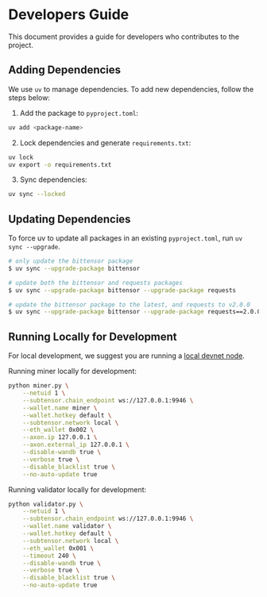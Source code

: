 # Developers Guide

This document provides a guide for developers who contributes to the project.

## Adding Dependencies

We use `uv` to manage dependencies. To add new dependencies, follow the steps below:

1. Add the package to `pyproject.toml`:

```sh
uv add <package-name>
```

2. Lock dependencies and generate `requirements.txt`:

```sh
uv lock
uv export -o requirements.txt
```

3. Sync dependencies:

```sh
uv sync --locked
```

## Updating Dependencies

To force uv to update all packages in an existing `pyproject.toml`, run `uv sync --upgrade`.

```sh
# only update the bittensor package
$ uv sync --upgrade-package bittensor

# update both the bittensor and requests packages
$ uv sync --upgrade-package bittensor --upgrade-package requests

# update the bittensor package to the latest, and requests to v2.0.0
$ uv sync --upgrade-package bittensor --upgrade-package requests==2.0.0
```

## Running Locally for Development

For local development, we suggest you are running a [local devnet node](https://github.com/inference-labs-inc/bittensor-devnet).

Running miner locally for development:

```sh
python miner.py \
    --netuid 1 \
    --subtensor.chain_endpoint ws://127.0.0.1:9946 \
    --wallet.name miner \
    --wallet.hotkey default \
    --subtensor.network local \
    --eth_wallet 0x002 \
    --axon.ip 127.0.0.1 \
    --axon.external_ip 127.0.0.1 \
    --disable-wandb true \
    --verbose true \
    --disable_blacklist true \
    --no-auto-update true
```

Running validator locally for development:

```sh
python validator.py \
    --netuid 1 \
    --subtensor.chain_endpoint ws://127.0.0.1:9946 \
    --wallet.name validator \
    --wallet.hotkey default \
    --subtensor.network local \
    --eth_wallet 0x001 \
    --timeout 240 \
    --disable-wandb true \
    --verbose true \
    --disable_blacklist true \
    --no-auto-update true
```
